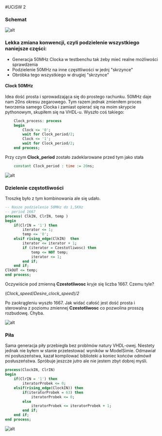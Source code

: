 #UCiSW 2

### Schemat

![alt](http://i.imgur.com/ys293Ur.png)

### Lekka zmiana konwencji, czyli podzielenie wszystkiego naniejsze części:

* Generacja 50MHz Clocka w testbenchu tak żeby mieć realne możliwości sprawdzenia
* Podzielenie 50MHz na inne częsttliwości w jednj "skrzynce"
* Obróbka tego wszystkiego w drugiej "skrzynce"

#### Clock 50MHz

Idea dość prosta i sprowadzająca się do prostego rachunku. 50MHz daje nam 20ns okresu zegarowego. Tym razem jednak zmieniłem proces tworzenia samego Clocka i zamiast opierać się na moim skrypcie pythonowym, skupiłem się na VHDL-u. Wyszło coś takiego:

```vhd
	Clock_process: process
	begin
		Clock <= '0';
		wait for Clock_period/2;
		Clock <= '1';
		wait for Clock_period/2;
	end process;
```

Przy czym **Clock_period** zostało zadeklarowane przed tym jako stała

```vhd
	constant Clock_period : time := 20ns;
```

![alt](http://i.imgur.com/KESrnLW.png)

### Dzielenie częstotliwości

Troszkę było z tym kombinowania ale się udało.

```vhd
-- Nasze podzielenie 50MHz do 1,5KHz
-- period 1667
process( ClkIN, ClrIN, temp )
begin
	if(ClrIN = '1') then 
		iterator <= 1;
		temp <= '0';
	elsif rising_edge(ClkIN)  then
		iterator <= iterator + 1;
		if (iterator = Czestotliwosc) then
			temp <= NOT temp;
			iterator <= 1;
		end if;
	end if;
ClkOUT <= temp;
end process;
```

Oczywiście pod zmienną **Czestotliwosc** kryje się liczba 1667. Czemu tyle?

(*Clock_speed*/*Desire_clock_speed*)/*2*

Po zaokrągleniu wyszło 1667. Jak widać całość jest dość prosta i sterowalna z poziomu zmiennej **Czestotliwosc** co pozwolina prosszą rozbudowę. Chyba.

![alt](http://i.imgur.com/Tvzs40C.png)

### Piła

Sama generacja piły przebiegła bez problmów natury VHDL-owej. Niestety jednak nie byłem w stanie przetestować wyników w ModelSimie. Odmawiał mi posłuszeństwa, kazał kompilować biblioteki a koniec końców odmówił posłuszeństwa. Spróbuje jeszcze jutro ale nie jestem zbyt dobrej myśli.

```vhd
process(ClockIN, ClrIN)
begin
    if(ClrIN = '1') then
        iteratorProbek <= 0;
    elsif(rising_edge(ClockIN)) then
        if(iteratorProbek = 63) then
            iteratorProbek <= 0;
        else
            iteratorProbek <= iteratorProbek + 1;
        end if;
    end if;
end process;
```

![alt](http://i.imgur.com/mugCKJc.png)